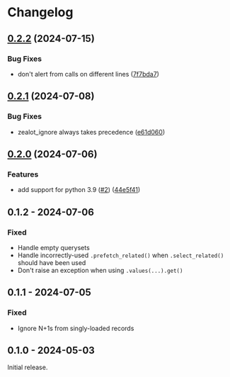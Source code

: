 # Changelog

## [0.2.2](https://github.com/taobojlen/zealot/compare/v0.2.1...v0.2.2) (2024-07-15)


### Bug Fixes

* don't alert from calls on different lines ([7f7bda7](https://github.com/taobojlen/zealot/commit/7f7bda709e5fff2e953ddac0277d684255732e7c))

## [0.2.1](https://github.com/taobojlen/zealot/compare/v0.2.0...v0.2.1) (2024-07-08)


### Bug Fixes

* zealot_ignore always takes precedence ([e61d060](https://github.com/taobojlen/zealot/commit/e61d060c74ed32193c2c86f1b7f20929a37402a1))

## [0.2.0](https://github.com/taobojlen/zealot/compare/v0.1.2...v0.2.0) (2024-07-06)


### Features

* add support for python 3.9 ([#2](https://github.com/taobojlen/zealot/issues/2)) ([44e5f41](https://github.com/taobojlen/zealot/commit/44e5f41fc247e98683a1dd283ae70322a32445d6))

## 0.1.2 - 2024-07-06

### Fixed

- Handle empty querysets
- Handle incorrectly-used `.prefetch_related()` when `.select_related()` should have been used
- Don't raise an exception when using `.values(...).get()`

## 0.1.1 - 2024-07-05

### Fixed

- Ignore N+1s from singly-loaded records

## 0.1.0 - 2024-05-03

Initial release.
